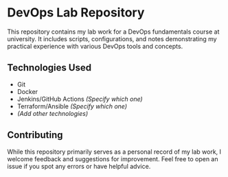 # DevOps Lab Repository

This repository contains my lab work for a DevOps fundamentals course at university. It includes scripts, configurations, and notes demonstrating my practical experience with various DevOps tools and concepts.

## Technologies Used

* Git
* Docker
* Jenkins/GitHub Actions *(Specify which one)*
* Terraform/Ansible *(Specify which one)*
* *(Add other technologies)*


## Contributing

While this repository primarily serves as a personal record of my lab work, I welcome feedback and suggestions for improvement. Feel free to open an issue if you spot any errors or have helpful advice.